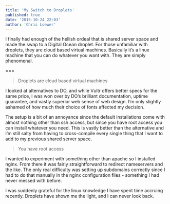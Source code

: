 ```yaml
---
title: 'My Switch to Droplets'
published: true
date: '2015-10-24 22:03'
author: 'Chris Loewer'
---
```


I finally had enough of the hellish ordeal that is shared server space and made the swap to a Digital Ocean droplet. For those unfamiliar with droplets, they are cloud based virtual machines. Basically it’s a linux machine that you can do whatever you want with. They are simply phenomenal.

===

> Droplets are cloud based virtual machines

I looked at alternatives to DO, and while Vultr offers better specs for the same price, I was won over by DO’s brilliant documentation, uptime guarantee, and vastly superior web sense of web design. I’m only slightly ashamed of how much their choice of fonts affected my decision.

The setup is a bit of an annoyance since the default installations come with almost nothing other than ssh access, but since you have root access you can install whatever you need. This is vastly better than the alternative and I’m still salty from having to cross-compile every single thing that I want to add to my previous shared server space.

> You have root access

I wanted to experiment with something other than apache so I installed nginx. From there it was fairly straightforward to redirect nameservers and the like. The only real difficulty was setting up subdomains correctly since I had to do that manually in the nginx configuration files - something I had never messed with before.

I was suddenly grateful for the linux knowledge I have spent time accruing recently. Droplets have shown me the light, and I can never look back.